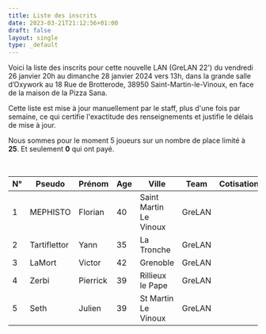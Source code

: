 ```yaml
---
title: Liste des inscrits
date: 2023-03-21T21:12:56+01:00
draft: false
layout: single
type: _default
---
```

Voici la liste des inscrits pour cette nouvelle LAN (GreLAN 22') du vendredi 26 janvier 20h au dimanche 28 janvier 2024 vers 13h, dans la grande salle d’Oxywork au 18 Rue de Brotterode, 38950 Saint-Martin-le-Vinoux, en face de la maison de la Pizza Sana.  

Cette liste est mise à jour manuellement par le staff, plus d'une fois par semaine, ce qui certifie l'exactitude des renseignements et justifie le délais de mise à jour.  

Nous sommes pour le moment 5 joueurs sur un nombre de place limité à **25**. Et seulement **0** qui ont payé.

&nbsp;

| N°  | Pseudo       | Prénom   | Age | Ville                  | Team   | Cotisation |
| --- | ------------ | -------- | --- | ---------------------- | ------ | ---------- |
| 1   | MEPHISTO     | Florian  | 40  | Saint Martin Le Vinoux | GreLAN |            |
| 2   | Tartiflettor | Yann     | 35  | La Tronche             | GreLAN |            |
| 3   | LaMort       | Victor   | 42  | Grenoble               | GreLAN |            |
| 4   | Zerbi        | Pierrick | 39  | Rillieux le Pape       | GreLAN |            |
| 5   | Seth      | Julien | 39  | St Martin Le Vinoux       | GreLAN |            |